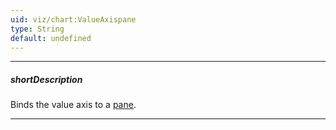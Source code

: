 ```yaml
---
uid: viz/chart:ValueAxispane
type: String
default: undefined
---
```

---
##### shortDescription
Binds the value axis to a [pane](/concepts/05%20UI%20Components/Chart/40%20Panes/00%20Overview.md '/Documentation/Guide/UI_Components/Chart/Panes/Overview/').

---
